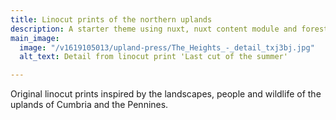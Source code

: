 ```yaml
---
title: Linocut prints of the northern uplands
description: A starter theme using nuxt, nuxt content module and forestry.io
main_image:
  image: "/v1619105013/upland-press/The_Heights_-_detail_txj3bj.jpg"
  alt_text: Detail from linocut print 'Last cut of the summer'

---
```

Original linocut prints inspired by the landscapes, people and wildlife of the uplands of Cumbria and the Pennines.